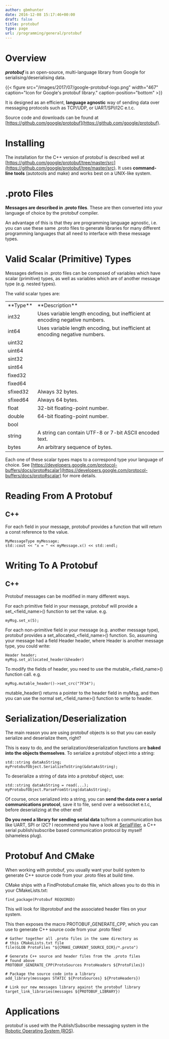 ```yaml
---
author: gbmhunter
date: 2016-12-08 15:17:46+00:00
draft: false
title: protobuf
type: page
url: /programming/general/protobuf
---
```


# Overview




_**protobuf**_ is an open-source, multi-language library from Google for serialising/deserialising data.



{{< figure src="/images/2017/07/google-protobuf-logo.png" width="467" caption="Icon for Google's protobuf library." caption-position="bottom" >}}



It is designed as an efficient, **language agnostic** way of sending data over messaging protocols such as TCP/UDP, or UART/SPI/I2C e.t.c.




Source code and downloads can be found at [https://github.com/google/protobuf](https://github.com/google/protobuf).




# Installing




The installation for the C++ version of protobuf is described well at [https://github.com/google/protobuf/tree/master/src](https://github.com/google/protobuf/tree/master/src). It uses **command-line tools** (autotools and make) and works best on a UNIX-like system.




# .proto Files




**Messages are described in .proto files**. These are then converted into your language of choice by the protobuf compiler.




An advantage of this is that they are programming language agnostic, i.e. you can use these same .proto files to generate libraries for many different programming languages that all need to interface with these message types.




# Valid Scalar (Primitive) Types




Messages defines in .proto files can be composed of variables which have scalar (primitive) types, as well as variables which are of another message type (e.g. nested types).




The valid scalar types are:


<table >
<tbody >
<tr >

<td >**Type**
</td>

<td >**Description**
</td>
</tr>
<tr >

<td >int32
</td>

<td >Uses variable length encoding, but inefficient at encoding negative numbers.
</td>
</tr>
<tr >

<td >int64
</td>

<td >Uses variable length encoding, but inefficient at encoding negative numbers.
</td>
</tr>
<tr >

<td >uint32
</td>

<td >
</td>
</tr>
<tr >

<td >uint64
</td>

<td >
</td>
</tr>
<tr >

<td >sint32
</td>

<td >
</td>
</tr>
<tr >

<td >sint64
</td>

<td >
</td>
</tr>
<tr >

<td >fixed32
</td>

<td >
</td>
</tr>
<tr >

<td >fixed64
</td>

<td >
</td>
</tr>
<tr >

<td >sfixed32
</td>

<td > Always 32 bytes.
</td>
</tr>
<tr >

<td >sfixed64
</td>

<td > Always 64 bytes.
</td>
</tr>
<tr >

<td >float
</td>

<td >32-bit floating-point number.
</td>
</tr>
<tr >

<td >double
</td>

<td >64-bit floating-point number.
</td>
</tr>
<tr >

<td >bool
</td>

<td >
</td>
</tr>
<tr >

<td >string
</td>

<td > A string can contain UTF-8 or 7-bit ASCII encoded text.
</td>
</tr>
<tr >

<td >bytes
</td>

<td > An arbitrary sequence of bytes.
</td>
</tr>
</tbody>
</table>


Each one of these scalar types maps to a correspond type your language of choice. See [https://developers.google.com/protocol-buffers/docs/proto#scalar](https://developers.google.com/protocol-buffers/docs/proto#scalar) for more details.




# Reading From A Protobuf




## C++




For each field in your message, protobuf provides a function that will return a const reference to the value.



    
    MyMessageType myMessage;
    std::cout << "x = " << myMessage.x() << std::endl;







# Writing To A Protobuf




## C++




Protobuf messages can be modified in many different ways.




For each primitive field in your message, protobuf will provide a set_<field_name>() function to set the value. e.g.



    
    myMsg.set_x(5);




For each non-primitive field in your message (e.g. another message type), protobuf provides a set_allocated_<field_name>() function. So, assuming your message had a field Header header, where Header is another message type, you could write:



    
    Header header;
    myMsg.set_allocated_header(&header)




To modify the fields of header, you need to use the mutable_<field_name>() function call. e.g.



    
    myMsg.mutable_header()->set_crc("7F34");




mutable_header() returns a pointer to the header field in myMsg, and then you can use the normal set_<field_name>() function to write to header.




# Serialization/Deserialization




The main reason you are using protobuf objects is so that you can easily serialize and deserialize them, right?




This is easy to do, and the serialization/deserialization functions are **baked into the objects themselves**. To serialize a protobuf object into a string:



    
    std::string dataAsString;
    myProtobufObject.SerializeToString(&dataAsString);




To deserialize a string of data into a protobuf object, use:



    
    std::string dataAsString = read(...);
    myProtobufObject.ParseFromString(dataAsString);




Of course, once serialized into a string, you can **send the data over a serial communications protocol**, save it to file, send over a websocket e.t.c, before deserializing at the other end!




**Do you need a library for sending serial data** to/from a communication bus like UART, SPI or I2C? I recommend you have a look at [SerialFiller](https://github.com/mbedded-ninja/SerialFiller), a C++ serial publish/subscribe based communication protocol by myself (shameless plug).




# Protobuf And CMake




When working with protobuf, you usually want your build system to generate C++ source code from your .proto files at build time.




CMake ships with a FindProtobuf.cmake file, which allows you to do this in your CMakeLists.txt:



    
    find_package(Protobuf REQUIRED)




This will look for libprotobuf and the associated header files on your system.




This then exposes the macro PROTOBUF_GENERATE_CPP, which you can use to generate C++ source code from your .proto files!



    
    # Gather together all .proto files in the same directory as
    # this CMakeLists.txt file
    file(GLOB ProtoFiles "${CMAKE_CURRENT_SOURCE_DIR}/*.proto")
    
    # Generate C++ source and header files from the .proto files
    # found above
    PROTOBUF_GENERATE_CPP(ProtoSources ProtoHeaders ${ProtoFiles})
    
    # Package the source code into a library
    add_library(messages STATIC ${ProtoSources} ${ProtoHeaders})
    
    # Link our new messages library against the protobuf library
    target_link_libraries(messages ${PROTOBUF_LIBRARY})







# Applications




protobuf is used with the Publish/Subscribe messaging system in the [Robotic Operating System (ROS)](http://www.ros.org/).
